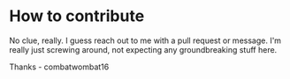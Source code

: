 # How to contribute

No clue, really.  I guess reach out to me with a pull request or message.  I'm really just screwing around, not expecting any groundbreaking stuff here.


Thanks - combatwombat16